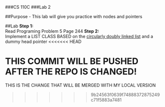 ###CS 110C
###Lab 2

##Purpose - This lab will give you practice with nodes and pointers

##Lab
**Step 1:**  
  Read Programing Problem 5 Page 244
**Step 2:**   
  Implement a LIST CLASS BASED on the [circularly doubly linked list](http://en.wikipedia.org/wiki/Doubly_linked_list#Circular_doubly_linked_lists) and a dummy head pointer
<<<<<<< HEAD
 





 THIS COMMIT WILL BE PUSHED AFTER THE REPO IS CHANGED!
=======


THIS IS THE CHANGE THAT WILL BE MERGED WITH MY LOCAL VERSION
>>>>>>> 9b24563f0639f74888372875249c71f5883a7481
